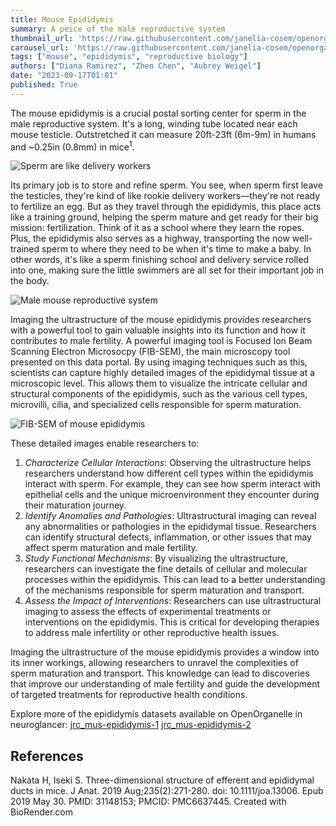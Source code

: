```yaml
---
title: Mouse Epididymis
summary: A peice of the male reproductive system
thumbnail_url: 'https://raw.githubusercontent.com/janelia-cosem/openorganelle-blog/main/assets/postoffice-mouse.png'
carousel_url: 'https://raw.githubusercontent.com/janelia-cosem/openorganelle-blog/main/assets/mouse-epididymis-carousel.png'
tags: ["mouse", "epididymis", "reproductive biology"]
authors: ["Diana Ramirez", "Zhen Chen", "Aubrey Weigel"]
date: "2023-09-17T01:01"
published: True
---
```

The mouse epididymis is a crucial postal sorting center for sperm in the male reproductive system. It's a long, winding tube located near each mouse testicle. Outstretched it can measure 20ft-23ft (6m-9m) in humans and ~0.25in (0.8mm) in mice<sup>1</sup>.

![Sperm are like delivery workers](https://raw.githubusercontent.com/janelia-cosem/openorganelle-blog/main/assets/postoffice-mouse.png)

Its primary job is to store and refine sperm. You see, when sperm first leave the testicles, they're kind of like rookie delivery workers—they're not ready to fertilize an egg. But as they travel through the epididymis, this place acts like a training ground, helping the sperm mature and get ready for their big mission: fertilization. Think of it as a school where they learn the ropes. Plus, the epididymis also serves as a highway, transporting the now well-trained sperm to where they need to be when it's time to make a baby. In other words, it's like a sperm finishing school and delivery service rolled into one, making sure the little swimmers are all set for their important job in the body.

![Male mouse reproductive system](https://raw.githubusercontent.com/janelia-cosem/openorganelle-blog/main/assets/anatomy-mouse-epididymis.png)

Imaging the ultrastructure of the mouse epididymis provides researchers with a powerful tool to gain valuable insights into its function and how it contributes to male fertility. A powerful imaging tool is Focused Ion Beam Scanning Electron Microsocpy (FIB-SEM), the main microscopy tool presented on this data portal. By using imaging techniques such as this, scientists can capture highly detailed images of the epididymal tissue at a microscopic level. This allows them to visualize the intricate cellular and structural components of the epididymis, such as the various cell types, microvilli, cilia, and specialized cells responsible for sperm maturation.

![FIB-SEM of mouse epididymis](https://raw.githubusercontent.com/janelia-cosem/openorganelle-blog/main/assets/jrc_mus_epididymis_1-s3_invert.png)

These detailed images enable researchers to:
1.	*Characterize Cellular Interactions*: Observing the ultrastructure helps researchers understand how different cell types within the epididymis interact with sperm. For example, they can see how sperm interact with epithelial cells and the unique microenvironment they encounter during their maturation journey.
2.	*Identify Anomalies and Pathologies*: Ultrastructural imaging can reveal any abnormalities or pathologies in the epididymal tissue. Researchers can identify structural defects, inflammation, or other issues that may affect sperm maturation and male fertility.
3.	*Study Functional Mechanisms*: By visualizing the ultrastructure, researchers can investigate the fine details of cellular and molecular processes within the epididymis. This can lead to a better understanding of the mechanisms responsible for sperm maturation and transport.
4.	*Assess the Impact of Interventions*: Researchers can use ultrastructural imaging to assess the effects of experimental treatments or interventions on the epididymis. This is critical for developing therapies to address male infertility or other reproductive health issues.

Imaging the ultrastructure of the mouse epididymis provides a window into its inner workings, allowing researchers to unravel the complexities of sperm maturation and transport. This knowledge can lead to discoveries that improve our understanding of male fertility and guide the development of targeted treatments for reproductive health conditions.

Explore more of the epididymis datasets available on OpenOrganelle in neuroglancer:
[jrc_mus-epididymis-1](https://openorganelle.janelia.org/datasets/jrc_mus-epididymis-1)
[jrc_mus-epididymis-2](https://openorganelle.janelia.org/datasets/jrc_mus-epididymis-2)

## References
Nakata H, Iseki S. Three-dimensional structure of efferent and epididymal ducts in mice. J Anat. 2019 Aug;235(2):271-280. doi: 10.1111/joa.13006. Epub 2019 May 30. PMID: 31148153; PMCID: PMC6637445.
Created with BioRender.com
